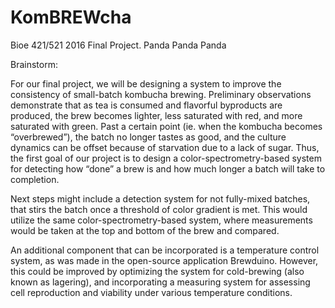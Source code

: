# KomBREWcha
Bioe 421/521 2016 Final Project. Panda Panda Panda



Brainstorm:

For our final project, we will be designing a system to improve the consistency 
of small-batch kombucha brewing. Preliminary observations demonstrate that as 
tea is consumed and flavorful byproducts are produced, the brew becomes lighter, 
less saturated with red, and more saturated with green. Past a certain point 
(ie. when the kombucha becomes “overbrewed”), the batch no longer tastes as good, 
and the culture dynamics can be offset because of starvation due to a lack of sugar. 
Thus, the first goal of our project is to design a color-spectrometry-based system 
for detecting how “done” a brew is and how much longer a batch will take to completion.

Next steps might include a detection system for not fully-mixed batches, that stirs 
the batch once a threshold of color gradient is met. This would utilize the same 
color-spectrometry-based system, where measurements would be taken at the top and 
bottom of the brew and compared.

An additional component that can be incorporated is a temperature control system, 
as was made in the open-source application Brewduino. However, this could be improved 
by optimizing the system for cold-brewing (also known as lagering), and incorporating 
a measuring system for assessing cell reproduction and viability under various 
temperature conditions.
